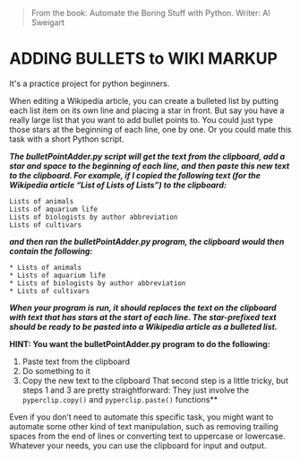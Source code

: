 >From the book: Automate the Boring Stuff with Python. Writer: Al Sweigart 

# ADDING BULLETS to WIKI MARKUP

It's a practice project for python beginners.

When editing a Wikipedia article, you can create a bulleted list by putting each list item on its own line and placing a star in front. But say you have a really large list that you want to add bullet points to. You could just type those stars at the beginning of each line, one by one. Or you could mate this task with a short Python script.
 
***The bulletPointAdder.py script will get the text from the clipboard, add a star and space to the beginning of each line, and then paste this new text to the clipboard.
For example, if I copied the following text (for the Wikipedia article “List of Lists of Lists”) to the clipboard:***
```
Lists of animals
Lists of aquarium life
Lists of biologists by author abbreviation
Lists of cultivars
```
***and then ran the bulletPointAdder.py program, the clipboard would then contain the following:***
```
* Lists of animals
* Lists of aquarium life
* Lists of biologists by author abbreviation
* Lists of cultivars
```
***When your program is run, it should replaces the text on the clipboard with text that has stars at the start of each line. The star-prefixed text should be ready to be pasted into a Wikipedia article as a bulleted list.*** 

**HINT: You want the bulletPointAdder.py program to do the following:**
1. Paste text from the clipboard
2. Do something to it
3. Copy the new text to the clipboard
That second step is a little tricky, but steps 1 and 3 are pretty straightforward: They just involve the `pyperclip.copy()` and `pyperclip.paste()` functions**

Even if you don’t need to automate this specific task, you might want to automate some other kind of text manipulation, such as removing trailing spaces from the end of lines or converting text to uppercase or lowercase. Whatever your needs, you can use the clipboard for input and output.


